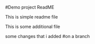 #Demo project ReadME

This is simple readme file

This is some additional file

some changes that i added #on a branch